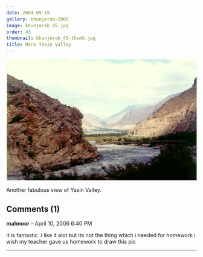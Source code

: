 ```yaml
---
date: 2004-09-19
gallery: khunjerab-2000
image: khunjerab_45.jpg
order: 43
thumbnail: khunjerab_45-thumb.jpg
title: More Yasin Valley
---
```


![More Yasin Valley](./khunjerab_45.jpg)

Another fabulous view of Yasin Valley.

<div id="comments">

## Comments (1)

**mahnoor** - April 10, 2006  6:40 PM

it is fantastic .i like it alot but its not the thing which i needed for homework i wish my teacher gave us homework to draw this pic

---

</div>